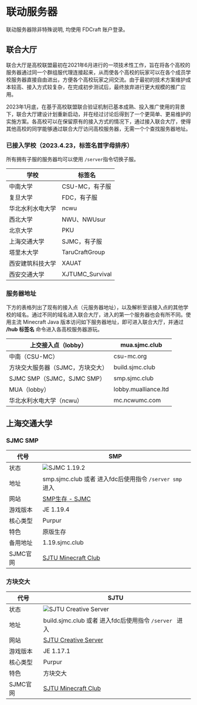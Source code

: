# 联动服务器

联动服务器除非特殊说明, 均使用 FDCraft 账户登录。

## 联合大厅

联合大厅是高校联盟最初在2021年6月进行的一项技术性工作，旨在将各个高校的服务器通过同一个群组服代理连接起来，从而使各个高校的玩家可以在各个成员学校服务器直接自由进出，方便各个高校玩家之间交流。由于最初的技术方案维护成本较高、接入方式较复杂，在完成初步测试后，最终放弃进行更大规模的推广应用。

2023年1月底，在基于高校联盟联合验证机制已基本成熟、投入推广使用的背景下，联合大厅建设计划重新启动，并在经过讨论后得到了一个更简单、更易维护的实施方案。各高校可以在保留原有的接入方式的情况下，通过接入联合大厅，使得其他高校的同学能够通过联合大厅访问高校服务器，无需一个个查找服务器地址。

### 已接入学校（2023.4.23，标签名首字母排序）

所有拥有子服的服务器均可以使用 ` /server `指令切换子服。

| 学校             | 标签名          |
| ---------------- | --------------- |
| 中南大学         | CSU-MC，有子服  |
| 复旦大学         | FDC，有子服     |
| 华北水利水电大学 | ncwu            |
| 西北大学         | NWU、NWUsur     |
| 北京大学         | PKU             |
| 上海交通大学     | SJMC，有子服    |
| 塔里木大学       | TaruCraftGroup  |
| 西安建筑科技大学 | XAUAT           |
| 西安交通大学     | XJTUMC_Survival |

### 服务器地址

下方的表格列出了现有的接入点（元服务器地址），以及解析至该接入点的其他学校的域名。通过不同的域名进入联合大厅，进入的第一个服务器也会有所不同。使用主流 Minecraft Java 版本访问如下服务器地址，即可进入联合大厅，并通过 **/hub 标签名** 命令进入各高校服务器游玩。

| 上交接入点（lobby）              | mua.sjmc.club        |
| -------------------------------- | -------------------- |
| 中南（CSU-MC）                   | csu-mc.org           |
| 方块交大服务器（SJMC，方块交大） | build.sjmc.club      |
| SJMC SMP（SJMC，SJMC SMP）       | smp.sjmc.club        |
| MUA（lobby）                     | lobby.mualliance.ltd |
| 华北水利水电大学（ncwu）         | mc.ncwumc.com        |



## 上海交通大学

### SJMC SMP

| 代号     | SMP                                                          |
| -------- | ------------------------------------------------------------ |
| 状态     | ![SJMC 1.19.2](https://minecraftlist.com/servers/smp.sjmc.club/banner.svg) |
| 地址     | smp.sjmc.club 或者 进入fdc后使用指令 `/server smp` 进入      |
| 网站     | [SMP生存 - SJMC](https://mc.sjtu.cn/2021/12/26/%e7%ba%af%e5%87%801-18-1%e7%94%9f%e5%ad%98/) |
| 游戏版本 | JE 1.19.4                                                    |
| 核心类型 | Purpur                                                       |
| 特色     | 原版生存                                                     |
| 备用地址 | 1.19.sjmc.club                                               |
| SJMC官网 | [SJTU Minecraft Club](https://mc.sjtu.cn)                    |


### 方块交大
| 代号     | SJTU                                                                                                |
| -------- | -------------------------------------------------------------------------------------------------- |
| 状态     | ![SJTU Creative Server](https://minecraftlist.com/servers/smp.sjmc.club/banner.svg)                |
| 地址     | build.sjmc.club 或者 进入fdc后使用指令 `/server ` 进入                                             |
| 网站     | [SJTU Creative Server](https://mc.sjtu.cn/2021/03/17/sjtu-vanilla-server-1-16-5/)                   |
| 游戏版本 | JE 1.17.1                                                                                           |
| 核心类型 | Purpur                                                                                              |
| 特色     | 方块交大                                                                                            |
| SJMC官网 | [SJTU Minecraft Club](https://mc.sjtu.cn)                                                                  |


